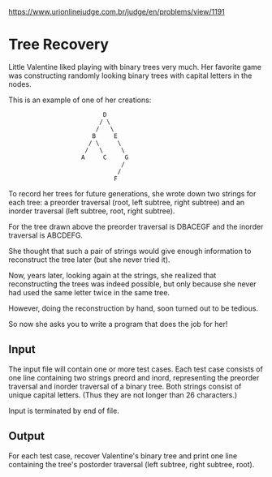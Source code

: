 https://www.urionlinejudge.com.br/judge/en/problems/view/1191

# Tree Recovery

Little Valentine liked playing with binary trees very much. Her favorite game
was constructing randomly looking binary trees with capital letters in the
nodes.

This is an example of one of her creations:


                              D
                             / \
                            /   \
                           B     E
                          / \     \
                         /   \     \
                        A     C     G
                                   /
                                  /
                                 F


To record her trees for future generations, she wrote down two strings for each
tree: a preorder traversal (root, left subtree, right subtree) and an inorder
traversal (left subtree, root, right subtree).

For the tree drawn above the preorder traversal is DBACEGF and the inorder
traversal is ABCDEFG.

She thought that such a pair of strings would give enough information to
reconstruct the tree later (but she never tried it).

Now, years later, looking again at the strings, she realized that
reconstructing the trees was indeed possible, but only because she never had
used the same letter twice in the same tree.

However, doing the reconstruction by hand, soon turned out to be tedious.

So now she asks you to write a program that does the job for her!

## Input

The input file will contain one or more test cases. Each test case consists of
one line containing two strings preord and inord, representing the preorder
traversal and inorder traversal of a binary tree. Both strings consist of
unique capital letters. (Thus they are not longer than 26 characters.)

Input is terminated by end of file.

## Output

For each test case, recover Valentine's binary tree and print one line
containing the tree's postorder traversal (left subtree, right subtree, root).
